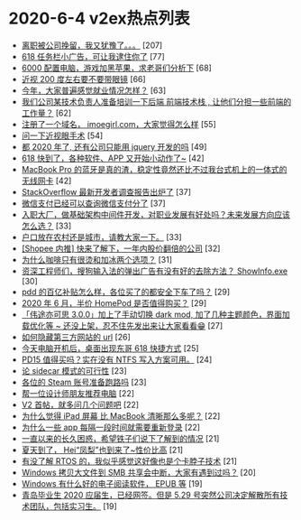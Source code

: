 # 2020-6-4 v2ex热点列表

+ [离职被公司挽留，我又犹豫了。。。](https://www.v2ex.com/t/678510#reply207) [207]
+ [618 任务栏小广告，可让我逮住你了](https://www.v2ex.com/t/678485#reply77) [77]
+ [6000 配置电脑，游戏加黑苹果，求老哥们分析下](https://www.v2ex.com/t/678500#reply68) [68]
+ [近视 200 度左右要不要带眼镜](https://www.v2ex.com/t/678462#reply66) [66]
+ [今年，大家普遍感觉就业情况怎样？](https://www.v2ex.com/t/678495#reply63) [63]
+ [我们公司某技术负责人准备培训一下后端 前端技术栈 , 让他们分担一些前端的工作量？](https://www.v2ex.com/t/678518#reply62) [62]
+ [注册了一个域名， imoegirl.com，大家觉得怎么样](https://www.v2ex.com/t/678548#reply55) [55]
+ [问一下近视眼手术](https://www.v2ex.com/t/678582#reply54) [54]
+ [都 2020 年了, 还有公司只能用 jquery 开发的吗](https://www.v2ex.com/t/678498#reply49) [49]
+ [618 快到了，各种软件、APP 又开始小动作了~](https://www.v2ex.com/t/678466#reply42) [42]
+ [MacBook Pro 的蓝牙是真的渣，稳定性竟然还比不过我台式机上的一体式的无线网卡](https://www.v2ex.com/t/678543#reply42) [42]
+ [StackOverflow 最新开发者调查报告出炉了](https://www.v2ex.com/t/678506#reply37) [37]
+ [微信支付已经可以查询微信支付分了](https://www.v2ex.com/t/678607#reply37) [37]
+ [入职大厂，做基础架构中间件开发，对职业发展有好处吗？未来发展方向应该怎么选？](https://www.v2ex.com/t/678501#reply33) [33]
+ [户口放在农村还是城市，请教大家一下。](https://www.v2ex.com/t/678538#reply33) [33]
+ [[Shopee 内推] 快来了解下，一年内股价翻倍的公司](https://www.v2ex.com/t/678473#reply32) [32]
+ [为什么咖啡只有很烫和加冰两个选项？](https://www.v2ex.com/t/678514#reply31) [31]
+ [资深工程师们，搜狗输入法的弹出广告有没有好的去除方法？ ShowInfo.exe](https://www.v2ex.com/t/678665#reply30) [30]
+ [pdd 的百亿补贴怎么样，各位买了的都安全下车了吗？](https://www.v2ex.com/t/678561#reply29) [29]
+ [2020 年 6 月，半价 HomePod 是否值得购买？](https://www.v2ex.com/t/678601#reply29) [29]
+ [「伟途亦可思 3.0.0」加上了手动切换 dark mod, 加了几种主题颜色，界面加载优化等 ~ 还没上架，忍不住先发出来让大家看看😁](https://www.v2ex.com/t/678570#reply27) [27]
+ [如何隐藏第三方网站的 url](https://www.v2ex.com/t/678482#reply26) [26]
+ [今天电脑开机后，桌面出现东哥 618 快捷方式](https://www.v2ex.com/t/678515#reply25) [25]
+ [PD15 值得买吗？实在没有 NTFS 写入方案可用。](https://www.v2ex.com/t/678694#reply24) [24]
+ [论 sidecar 模式的可行性](https://www.v2ex.com/t/678524#reply23) [23]
+ [各位的 Steam 账号准备跑路吗](https://www.v2ex.com/t/678553#reply23) [23]
+ [帮一位设计师朋友推荐电脑](https://www.v2ex.com/t/678679#reply22) [22]
+ [V2 首帖，就多问几个问题吧](https://www.v2ex.com/t/678695#reply22) [22]
+ [为什么觉得 iPad 屏幕 比 MacBook 清晰那么多呢？](https://www.v2ex.com/t/678467#reply22) [22]
+ [为什么一些 app 每隔一段时间就需要重新登录](https://www.v2ex.com/t/678526#reply22) [22]
+ [一直以来的长久困惑，希望铁子们说下了解到的情况](https://www.v2ex.com/t/678686#reply21) [21]
+ [夏天到了， Hei“凤梨”也到来了~性价比高](https://www.v2ex.com/t/678484#reply21) [21]
+ [有没了解 RTOS 的，我似乎感觉这好像也是个卡脖子技术](https://www.v2ex.com/t/678536#reply21) [21]
+ [Windows 拷贝大文件到 SMB 共享会中断，大家有遇到过吗？](https://www.v2ex.com/t/678493#reply20) [20]
+ [Windows 有什么好的电子阅读软件， EPUB 等](https://www.v2ex.com/t/678486#reply19) [19]
+ [青岛毕业生 2020 应届生，已经网签。但是 5.29 号突然公司决定解散所有技术团队，包括实习生。](https://www.v2ex.com/t/678604#reply19) [19]
